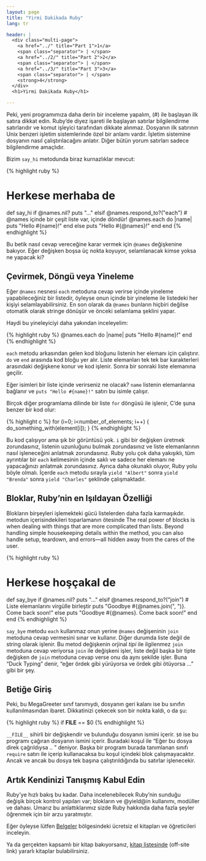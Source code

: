 ```yaml
---
layout: page
title: "Yirmi Dakikada Ruby"
lang: tr

header: |
  <div class="multi-page">
    <a href="../" title="Part 1">1</a>
    <span class="separator"> | </span>
    <a href="../2/" title="Part 2">2</a>
    <span class="separator"> | </span>
    <a href="../3/" title="Part 3">3</a>
    <span class="separator"> | </span>
    <strong>4</strong>
  </div>
  <h1>Yirmi Dakikada Ruby</h1>

---
```


Peki, yeni programımıza daha derin bir inceleme yapalım, (#) ile
başlayan ilk satıra dikkat edin. Ruby’de diyez işareti ile başlayan
satırlar bilgilendirme satırlarıdır ve komut işleyici tarafından dikkate
alınmaz. Dosyanın ilk satırının Unix benzeri işletim sistemlerinde özel
bir anlamı vardır. İşletim sistemine dosyanın nasıl çalıştırılacağını
anlatır. Diğer bütün yorum satırları sadece bilgilendirme amaçlıdır.

Bizim `say_hi` metodunda biraz kurnazlıklar mevcut:

{% highlight ruby %}
# Herkese merhaba de
def say_hi
  if @names.nil?
    puts "..."
  elsif @names.respond_to?("each")
    # @names içinde bir çeşit liste var, içinde döndür!
    @names.each do |name|
      puts "Hello #{name}!"
    end
  else
    puts "Hello #{@names}!"
  end
end
{% endhighlight %}

Bu betik nasıl cevap vereceğine karar vermek için `@names` değişkenine
bakıyor. Eğer değişken boşsa üç nokta koyuyor, selamlanacak kimse yoksa
ne yapacak ki?

## Çevirmek, Döngü veya Yineleme

Eğer `@names` nesnesi `each` metoduna cevap verirse içinde yineleme
yapabileceğiniz bir listedir, öyleyse onun içinde bir yineleme ile
listedeki her kişiyi selamlayabilirsiniz. En son olarak da `@names`
bunların hiçbiri değilse otomatik olarak stringe dönüşür ve önceki
selamlama şeklini yapar.

Haydi bu yineleyiciyi daha yakından inceleyelim:

{% highlight ruby %}
@names.each do |name|
  puts "Hello #{name}!"
end
{% endhighlight %}

`each` metodu arkasından gelen kod bloğunu listenin her elemanı için
çalıştırır. `do` ve `end` arasında kod bloğu yer alır. Liste elemanları
tek tek bar karakterleri arasındaki değişkene konur ve kod işlenir.
Sonra bir sonraki liste elemanına geçilir.

Eğer isimleri bir liste içinde verirseniz ne olacak? `name` listenin
elemanlarına bağlanır ve `puts "Hello #{name}!"` satırı bu isimle
çalışır.

Birçok diğer programlama dilinde bir liste `for` döngüsü ile işlenir,
C’de şuna benzer bir kod olur:

{% highlight c %}
for (i=0; i<number_of_elements; i++)
{
  do_something_with(element[i]);
}
{% endhighlight %}

Bu kod çalışıyor ama şık bir görüntüsü yok. `i` gibi bir değişken
üretmek zorundasınız, listenin uzunluğunu bulmak zorundasınız ve liste
elemanlarının nasıl işleneceğini anlatmak zorundasınız. Ruby yolu çok
daha yakışıklı, tüm ayrıntılar bir `each` kelimesinin içinde saklı ve
sadece her elemanı ne yapacağınızı anlatmak zorundasınız. Ayrıca daha
okunaklı oluyor, Ruby yolu böyle olmalı. İçerde `each` metodu sırayla
`yield "Albert"` sonra `yield "Brenda"` sonra `yield "Charles"` şeklinde
çalışmaktadır.

## Bloklar, Ruby’nin en Işıldayan Özelliği

Blokların birşeyleri işlemekteki gücü listelerden daha fazla
karmaşıkdır. metodun içerisindekileri toparlamanın ötesinde The real
power of blocks is when dealing with things that are more complicated
than lists. Beyond handling simple housekeeping details within the
method, you can also handle setup, teardown, and errors—all hidden away
from the cares of the user.

{% highlight ruby %}
# Herkese hoşçakal de
def say_bye
  if @names.nil?
    puts "..."
  elsif @names.respond_to?("join")
    # Liste elemanlarını virgülle birleştir
    puts "Goodbye #{@names.join(", ")}.  Come back soon!"
  else
    puts "Goodbye #{@names}.  Come back soon!"
  end
end
{% endhighlight %}

`say_bye` metodu `each` kullanmaz onun yerine `@names` değişeninin
`join` metoduna cevap vermesini sınar ve kullanır. Diğer durumda liste
değil de string olarak işlenir. Bu metod değişkenin orjinal *tipi* ile
ilgilenmez `join` metoduna cevap veriyorsa `join` ile değişkeni işler,
liste değil başka bir tipte değişken de `join` metoduna cevap verse onu
da aynı şekilde işler. Buna “Duck Typing” denir, “eğer ördek gibi
yürüyorsa ve ördek gibi ötüyorsa …” gibi bir şey.

## Betiğe Giriş

Peki, bu MegaGreeter sınıf tanımıydı, dosyanın geri kalanı ise bu
sınıfın kullanılmasından ibaret. Dikkatinizi çekecek son bir nokta
kaldı, o da şu:

{% highlight ruby %}
if __FILE__ == $0
{% endhighlight %}

`__FILE__` sihirli bir değişkendir ve bulunduğu dosyanın ismini içerir.
`$0` ise bu programı çağıran dosyanın ismini içerir. Buradaki koşul ile
“Eğer bu dosya direk çağrıldıysa .. ” deniyor. Başka bir program burada
tanımlanan sınıfı `require` satırı ile içerip kullanacaksa bu koşul
içindeki blok çalışmayacaktır. Ancak ve ancak bu dosya tek başına
çalıştırıldığında bu satırlar işlenecekir.

## Artık Kendinizi Tanışmış Kabul Edin

Ruby’ye hızlı bakış bu kadar. Daha incelenebilecek Ruby’nin sunduğu
değişik birçok kontrol yapıları var; blokların ve @yield@in kullanımı,
modüller ve dahası. Umarız bu anlattıklarımız sizde Ruby hakkında daha
fazla şeyler öğrenmek için bir arzu yaratmıştır.

Eğer öyleyse lütfen [Belgeler](/tr/documentation/) bölgesindeki ücretsiz
el kitapları ve öğreticileri inceleyin.

Ya da gerçekten kapsamlı bir kitap bakıyorsanız, [kitap listesinde][1]
(off-site link) yararlı kitaplar bulabilirsiniz.



[1]: http://www.ruby-doc.org/bookstore
